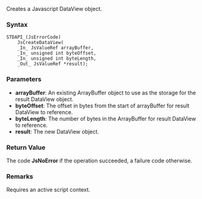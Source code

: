 Creates a Javascript DataView object. 
### Syntax 
```
STDAPI_(JsErrorCode)
    JsCreateDataView(
    _In_ JsValueRef arrayBuffer,
    _In_ unsigned int byteOffset,
    _In_ unsigned int byteLength,
    _Out_ JsValueRef *result);
```
### Parameters 
* __arrayBuffer__:  An existing ArrayBuffer object to use as the storage for the result DataView object.
* __byteOffset__:  The offset in bytes from the start of arrayBuffer for result DataView to reference.
* __byteLength__:  The number of bytes in the ArrayBuffer for result DataView to reference.
* __result__: The new DataView object.

### Return Value 
The code **JsNoError** if the operation succeeded, a failure code otherwise.
### Remarks 
Requires an active script context.

